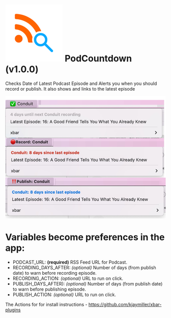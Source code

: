 # ![RSS Check](./images/rss-search.png) PodCountdown (v1.0.0)

Checks Date of Latest Podcast Episode and Alerts you when you should record or publish.
It also shows and links to the latest episode

![image showing when good](./images/pod-countdown-status.jpeg)


# Variables become preferences in the app:

* PODCAST_URL: **(required)** RSS Feed URL for Podcast.
* RECORDING_DAYS_AFTER: _(optional)_ Number of days (from publish date) to warn before recording episode. 
* RECORDING_ACTION: _(optional)_ URL to run on click.
* PUBLISH_DAYS_AFTER): _(optional)_ Number of days (from publish date) to warn before publishing episode.
* PUBLISH_ACTION: _(optional)_ URL to run on click.

The Actions for for install instructions - https://github.com/kjaymiller/xbar-plugins